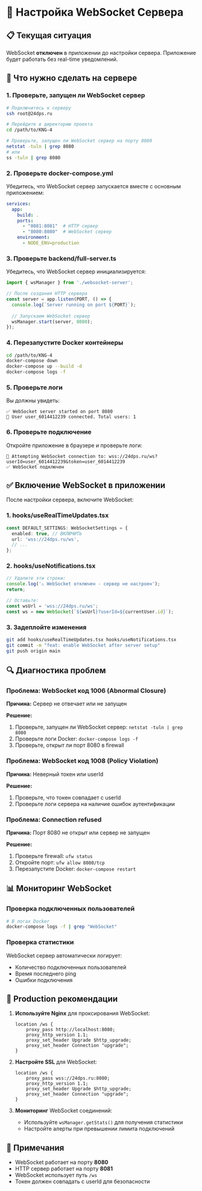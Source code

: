 # 🔌 Настройка WebSocket Сервера

## 📋 Текущая ситуация

WebSocket **отключен** в приложении до настройки сервера. Приложение будет работать без real-time уведомлений.

## 🔧 Что нужно сделать на сервере

### 1. Проверьте, запущен ли WebSocket сервер

```bash
# Подключитесь к серверу
ssh root@24dps.ru

# Перейдите в директорию проекта
cd /path/to/KNG-4

# Проверьте, запущен ли WebSocket сервер на порту 8080
netstat -tuln | grep 8080
# или
ss -tuln | grep 8080
```

### 2. Проверьте docker-compose.yml

Убедитесь, что WebSocket сервер запускается вместе с основным приложением:

```yaml
services:
  app:
    build: .
    ports:
      - "8081:8081"  # HTTP сервер
      - "8080:8080"  # WebSocket сервер
    environment:
      - NODE_ENV=production
```

### 3. Проверьте backend/full-server.ts

Убедитесь, что WebSocket сервер инициализируется:

```typescript
import { wsManager } from './websocket-server';

// После создания HTTP сервера
const server = app.listen(PORT, () => {
  console.log(`Server running on port ${PORT}`);
  
  // Запускаем WebSocket сервер
  wsManager.start(server, 8080);
});
```

### 4. Перезапустите Docker контейнеры

```bash
cd /path/to/KNG-4
docker-compose down
docker-compose up --build -d
docker-compose logs -f
```

### 5. Проверьте логи

Вы должны увидеть:

```
✅ WebSocket server started on port 8080
🔌 User user_6014412239 connected. Total users: 1
```

### 6. Проверьте подключение

Откройте приложение в браузере и проверьте логи:

```
🔌 Attempting WebSocket connection to: wss://24dps.ru/ws?userId=user_6014412239&token=user_6014412239
✅ WebSocket подключен
```

## ✅ Включение WebSocket в приложении

После настройки сервера, включите WebSocket:

### 1. hooks/useRealTimeUpdates.tsx

```typescript
const DEFAULT_SETTINGS: WebSocketSettings = {
  enabled: true, // ВКЛЮЧИТЬ
  url: 'wss://24dps.ru/ws',
  // ...
};
```

### 2. hooks/useNotifications.tsx

```typescript
// Удалите эти строки:
console.log('⚠️ WebSocket отключен - сервер не настроен');
return;

// Оставьте:
const wsUrl = 'wss://24dps.ru/ws';
const ws = new WebSocket(`${wsUrl}?userId=${currentUser.id}`);
```

### 3. Задеплойте изменения

```bash
git add hooks/useRealTimeUpdates.tsx hooks/useNotifications.tsx
git commit -m "feat: enable WebSocket after server setup"
git push origin main
```

## 🔍 Диагностика проблем

### Проблема: WebSocket код 1006 (Abnormal Closure)

**Причина:** Сервер не отвечает или не запущен

**Решение:**
1. Проверьте, запущен ли WebSocket сервер: `netstat -tuln | grep 8080`
2. Проверьте логи Docker: `docker-compose logs -f`
3. Проверьте, открыт ли порт 8080 в firewall

### Проблема: WebSocket код 1008 (Policy Violation)

**Причина:** Неверный токен или userId

**Решение:**
1. Проверьте, что токен совпадает с userId
2. Проверьте логи сервера на наличие ошибок аутентификации

### Проблема: Connection refused

**Причина:** Порт 8080 не открыт или сервер не запущен

**Решение:**
1. Проверьте firewall: `ufw status`
2. Откройте порт: `ufw allow 8080/tcp`
3. Перезапустите Docker: `docker-compose restart`

## 📊 Мониторинг WebSocket

### Проверка подключенных пользователей

```bash
# В логах Docker
docker-compose logs -f | grep "WebSocket"
```

### Проверка статистики

WebSocket сервер автоматически логирует:
- Количество подключенных пользователей
- Время последнего ping
- Ошибки подключения

## 🚀 Production рекомендации

1. **Используйте Nginx** для проксирования WebSocket:
   ```nginx
   location /ws {
       proxy_pass http://localhost:8080;
       proxy_http_version 1.1;
       proxy_set_header Upgrade $http_upgrade;
       proxy_set_header Connection "upgrade";
   }
   ```

2. **Настройте SSL** для WebSocket:
   ```nginx
   location /ws {
       proxy_pass wss://24dps.ru:8080;
       proxy_http_version 1.1;
       proxy_set_header Upgrade $http_upgrade;
       proxy_set_header Connection "upgrade";
   }
   ```

3. **Мониторинг** WebSocket соединений:
   - Используйте `wsManager.getStats()` для получения статистики
   - Настройте алерты при превышении лимита подключений

## 📝 Примечания

- WebSocket работает на порту **8080**
- HTTP сервер работает на порту **8081**
- WebSocket использует путь `/ws`
- Токен должен совпадать с userId для безопасности

